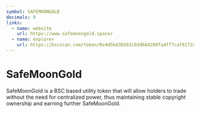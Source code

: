 ```yaml
---
symbol: SAFEMOONGOLD
decimals: 9
links:
  - name: website
    url: https://www.safemoongold.space/
  - name: explorer
    url: https://bscscan.com/token/0x4d5bd38263c03d684289fa4ff7caf6172c377338
---
```


# SafeMoonGold

SafeMoonGold is a BSC based utility token that will allow holders to trade without the need for centralized power, thus maintaining stable copyright ownership and earning further SafeMoonGold.
